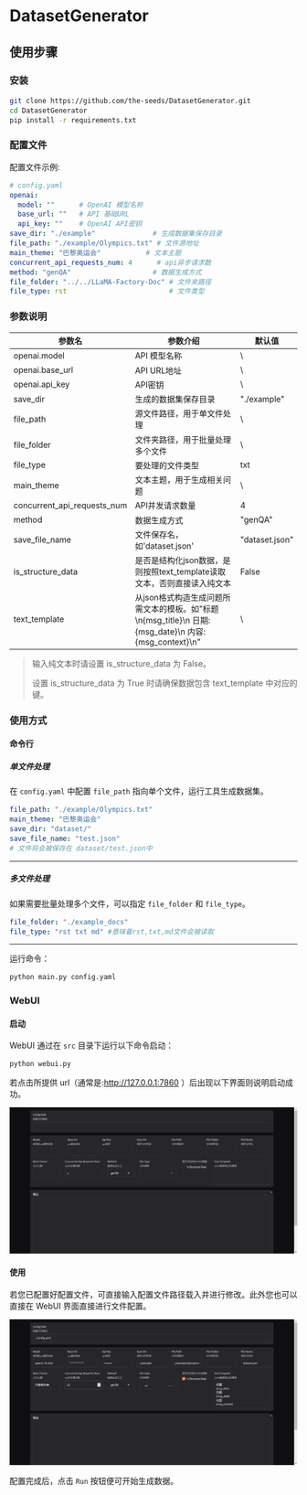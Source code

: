 # DatasetGenerator
## 使用步骤

### 安装

```bash
git clone https://github.com/the-seeds/DatasetGenerator.git
cd DatasetGenerator
pip install -r requirements.txt
```

### 配置文件

配置文件示例:
```yaml
# config.yaml
openai:
  model: ""      # OpenAI 模型名称
  base_url: ""   # API 基础URL
  api_key: ""    # OpenAI API密钥
save_dir: "./example"              # 生成数据集保存目录
file_path: "./example/Olympics.txt" # 文件源地址
main_theme: "巴黎奥运会"           # 文本主题
concurrent_api_requests_num: 4      # api异步请求数
method: "genQA"                    # 数据生成方式
file_folder: "../../LLaMA-Factory-Doc" # 文件夹路径
file_type: rst                         # 文件类型
```

### 参数说明

| 参数名                      | 参数介绍                                   | 默认值                   |
| --------------------------- | ------------------------------------------ | ------------------------ |
| openai.model                | API 模型名称                                | \                      |
| openai.base_url             | API URL地址                                 | \                      |
| openai.api_key              | API密钥                                    | \                      |
| save_dir                    | 生成的数据集保存目录                       | "./example"              |
| file_path                   | 源文件路径，用于单文件处理                 | \ |
|file_folder|文件夹路径，用于批量处理多个文件| \           |
|file_type|要处理的文件类型|txt|
| main_theme                  | 文本主题，用于生成相关问题                 | \                |
| concurrent_api_requests_num | API并发请求数量       | 4                        |
| method                      | 数据生成方式 | "genQA" |
|save_file_name|文件保存名，如'dataset.json'|"dataset.json"|
|is_structure_data|是否是结构化json数据，是则按照text_template读取文本，否则直接读入纯文本|False|
|text_template|从json格式构造生成问题所需文本的模板。如"标题\n{msg_title}\n 日期:{msg_date}\n 内容:{msg_context}\n"| \ |

> 输入纯文本时请设置 is_structure_data 为 False。
>
> 设置 is_structure_data 为 True 时请确保数据包含 text_template 中对应的键。

### 使用方式

#### 命令行

##### 单文件处理

在 `config.yaml` 中配置 `file_path` 指向单个文件，运行工具生成数据集。

```yaml
file_path: "./example/Olympics.txt"
main_theme: "巴黎奥运会"
save_dir: "dataset/"
save_file_name: "test.json"
# 文件将会被保存在 dataset/test.json中
```

------

##### 多文件处理

如果需要批量处理多个文件，可以指定 `file_folder` 和 `file_type`。

```yaml
file_folder: "./example_docs"
file_type: "rst txt md" #意味着rst,txt,md文件会被读取
```

----

运行命令：

```bash
python main.py config.yaml
```



### WebUI

#### 启动

WebUI 通过在 `src` 目录下运行以下命令启动：

```bash
python webui.py
```

若点击所提供 url（通常是:http://127.0.0.1:7860 ）后出现以下界面则说明启动成功。

<img src="assets/image-20241129181253778.png" alt="image-20241129181253778" style="zoom:50%;" />

#### 使用

若您已配置好配置文件，可直接输入配置文件路径载入并进行修改。此外您也可以直接在 WebUI 界面直接进行文件配置。

![image-20241129181618047](assets/image-20241129181618047.png)

配置完成后，点击 `Run` 按钮便可开始生成数据。
